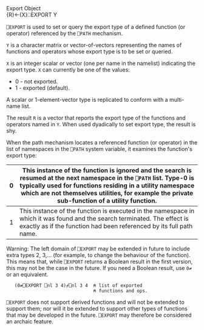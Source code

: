 <div class="heading">
  <div class="name">Export Object</div>
  <div class="command">{R}←{X}⎕EXPORT Y</div>
</div>

`⎕EXPORT` is used to set or query the export type of a defined function (or operator) referenced by the `⎕PATH` mechanism.

`Y` is a character matrix or vector-of-vectors representing the names of functions and operators whose export type is to be set or queried.

`X` is an integer scalar or vector (one per name in the namelist) indicating the export type.  `X` can currently be one of the values:

- 0 - not exported.
- 1 - exported (default).

A scalar or 1-element-vector type is replicated to conform with a multi-name list.

The result `R` is a vector that reports the export type of the functions and operators named in `Y`.  When used dyadically to set export type, the result is shy.

When the path mechanism locates a referenced function (or operator) in the list of namespaces in the `⎕PATH` system variable, it examines the function's export type:

| 0 | This instance of the function is ignored and the search is resumed at the next namespace in the `⎕PATH` list.  Type-0 is typically used for functions residing in a utility namespace which are not themselves utilities, for example the private sub-function of a utility function. |
| --- | --- |
| 1 | This instance of the function is executed in the namespace in which it was found and the search terminated.  The effect is exactly as if the function had been referenced by its full path name. |

Warning: The left domain of `⎕EXPORT` may be extended in future to include extra types 2, 3,... (for example, to change the behaviour of the function).  This means that, while `⎕EXPORT` returns a Boolean result in the first version, this may not be the case in the future.  If you need a Boolean result, use `0≠` or an equivalent.
```apl
   (0≠⎕EXPORT ⎕nl 3 4)⌿⎕nl 3 4  ⍝ list of exported
                                ⍝ functions and ops.
```

`⎕EXPORT` does not support derived functions and will not be extended to support them; nor will it be extended to support other types of functions that may be developed in the future. `⎕EXPORT` may therefore be considered an archaic feature.
